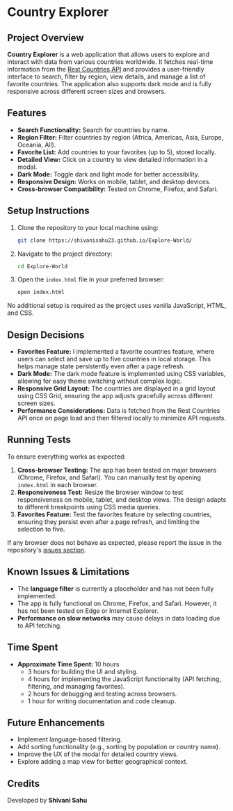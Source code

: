 # Country Explorer

## Project Overview

**Country Explorer** is a web application that allows users to explore and interact with data from various countries worldwide. It fetches real-time information from the [Rest Countries API](https://restcountries.com/) and provides a user-friendly interface to search, filter by region, view details, and manage a list of favorite countries. The application also supports dark mode and is fully responsive across different screen sizes and browsers.

## Features

- **Search Functionality:** Search for countries by name.
- **Region Filter:** Filter countries by region (Africa, Americas, Asia, Europe, Oceania, All).
- **Favorite List:** Add countries to your favorites (up to 5), stored locally.
- **Detailed View:** Click on a country to view detailed information in a modal.
- **Dark Mode:** Toggle dark and light mode for better accessibility.
- **Responsive Design:** Works on mobile, tablet, and desktop devices.
- **Cross-browser Compatibility:** Tested on Chrome, Firefox, and Safari.

## Setup Instructions

1. Clone the repository to your local machine using:
   ```bash
   git clone https://shivanisahu23.github.io/Explore-World/
   ```
2. Navigate to the project directory:
   ```bash
   cd Explore-World
   ```
3. Open the `index.html` file in your preferred browser:
   ```bash
   open index.html
   ```

No additional setup is required as the project uses vanilla JavaScript, HTML, and CSS.

## Design Decisions

- **Favorites Feature:** I implemented a favorite countries feature, where users can select and save up to five countries in local storage. This helps manage state persistently even after a page refresh.
- **Dark Mode:** The dark mode feature is implemented using CSS variables, allowing for easy theme switching without complex logic.
- **Responsive Grid Layout:** The countries are displayed in a grid layout using CSS Grid, ensuring the app adjusts gracefully across different screen sizes.
- **Performance Considerations:** Data is fetched from the Rest Countries API once on page load and then filtered locally to minimize API requests.

## Running Tests

To ensure everything works as expected:

1. **Cross-browser Testing:** The app has been tested on major browsers (Chrome, Firefox, and Safari). You can manually test by opening `index.html` in each browser.
2. **Responsiveness Test:** Resize the browser window to test responsiveness on mobile, tablet, and desktop views. The design adapts to different breakpoints using CSS media queries.
3. **Favorites Feature:** Test the favorites feature by selecting countries, ensuring they persist even after a page refresh, and limiting the selection to five.

If any browser does not behave as expected, please report the issue in the repository's [issues section](#).

## Known Issues & Limitations

- The **language filter** is currently a placeholder and has not been fully implemented.
- The app is fully functional on Chrome, Firefox, and Safari. However, it has not been tested on Edge or Internet Explorer.
- **Performance on slow networks** may cause delays in data loading due to API fetching.

## Time Spent

- **Approximate Time Spent:** 10 hours
  - 3 hours for building the UI and styling.
  - 4 hours for implementing the JavaScript functionality (API fetching, filtering, and managing favorites).
  - 2 hours for debugging and testing across browsers.
  - 1 hour for writing documentation and code cleanup.

## Future Enhancements

- Implement language-based filtering.
- Add sorting functionality (e.g., sorting by population or country name).
- Improve the UX of the modal for detailed country views.
- Explore adding a map view for better geographical context.

## Credits

Developed by **Shivani Sahu**
